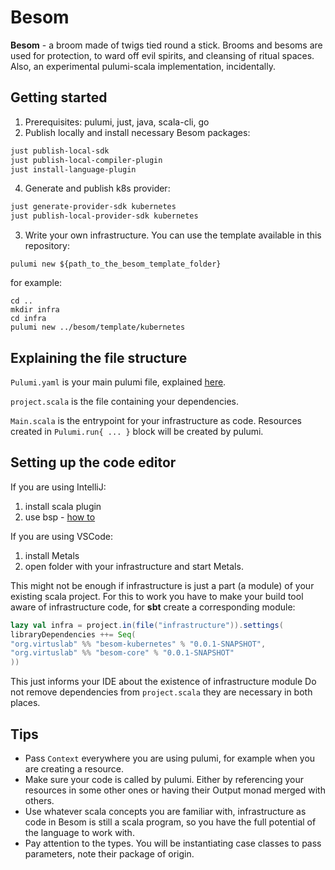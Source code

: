 # Besom
**Besom** - a broom made of twigs tied round a stick. Brooms and besoms are used for protection, to ward off evil spirits, and cleansing of ritual spaces. Also, an experimental pulumi-scala implementation, incidentally.

## Getting started
1. Prerequisites: pulumi, just, java, scala-cli, go
3. Publish locally and install necessary Besom packages:
```bash
just publish-local-sdk
just publish-local-compiler-plugin
just install-language-plugin
```
4. Generate and publish k8s provider:
```bash
just generate-provider-sdk kubernetes
just publish-local-provider-sdk kubernetes
```
3. Write your own infrastructure. You can use the template available in this repository:
```shell
pulumi new ${path_to_the_besom_template_folder}
```
for example:
```shell
cd ..
mkdir infra
cd infra
pulumi new ../besom/template/kubernetes
```
## Explaining the file structure
`Pulumi.yaml` is your main pulumi file, explained [here](https://www.pulumi.com/docs/concepts/projects/project-file/). 

`project.scala` is the file containing your dependencies.

`Main.scala` is the entrypoint for your infrastructure as code. Resources created in `Pulumi.run{ ... }` block will be created by pulumi.

## Setting up the code editor

If you are using IntelliJ: 
1. install scala plugin
2. use bsp - [how to](https://www.jetbrains.com/help/idea/bsp-support.html)  

If you are using VSCode:
1. install Metals
2. open folder with your infrastructure and start Metals.

This might not be enough if infrastructure is just a part (a module) of your existing scala project. For this to work you have to make your build tool aware of infrastructure code, for **sbt** create a corresponding module: 
   ```scala
lazy val infra = project.in(file("infrastructure")).settings(
   libraryDependencies ++= Seq(
   "org.virtuslab" %% "besom-kubernetes" % "0.0.1-SNAPSHOT",
   "org.virtuslab" %% "besom-core" % "0.0.1-SNAPSHOT"
   ))
   ```
This just informs your IDE about the existence of infrastructure module Do not remove dependencies from `project.scala` they are necessary in both places.

## Tips
- Pass `Context` everywhere you are using pulumi, for example when you are creating a resource.
- Make sure your code is called by pulumi. Either by referencing your resources in some other ones or having their Output monad merged with others. 
- Use whatever scala concepts you are familiar with, infrastructure as code in Besom is still a scala program, so you have the full potential of the language to work with.
- Pay attention to the types. You will be instantiating case classes to pass parameters, note their package of origin.